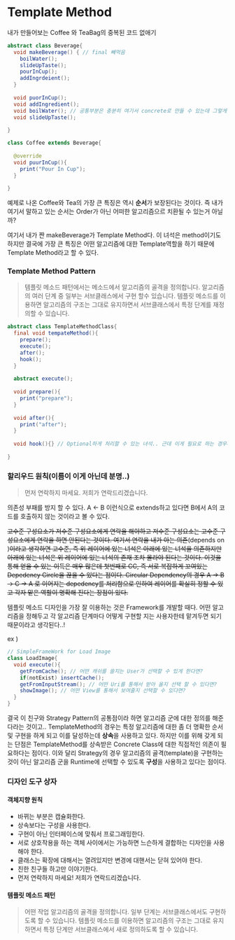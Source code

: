 # Template Method



내가 만들어보는 Coffee 와 TeaBag의 중복된 코드 없애기

```java
abstract class Beverage{
  void makeBeverage() { // final 빼먹음
    boilWater();
    slideUpTaste();
    pourInCup();
    addIngrdeient();
  }
  
  void puorInCup(); 
  void addIngredient();
  void boilWater(); // 공통부분은 충분히 여기서 concrete로 만들 수 있는데 그렇게 하지 않음. 
  void slideUpTaste();
  
}

class Coffee extends Beverage{
  
  @override
  void puurInCup(){
    print("Pour In Cup");
  }
  
}
```

예제로 나온 Coffee와 Tea의 가장 큰 특징은 역시 **순서**가 보장된다는 것이다. 즉 내가 여기서 말하고 있는 순서는 Order가 아닌 어떠한 알고리즘으르 치환될 수 있는거 아닐까?



여기서 내가 짠 makeBeverage가 Template Method다. 이 녀석은 method이기도 하지만 결국에 가장 큰 특징은 어떤 알고리즘에 대한 Template역할을 하기 때문에 Template Method라고 할 수 있다.



### Template Method Pattern

> 템플릿 메소드 패턴에서는 메소드에서 알고리즘의 골격을 정의합니다. 알고리즘의 여러 단계 중 일부는 서브클래스에서 구현 할수 있습니다. 템플릿 메소드를 이용하면 알고리즘의 구조는 그대로 유지하면서 서브클래스에서 특정 단계를 재정의할 수 있습니다.



```java 
abstract class TemplateMethodClass{
  final void tempateMethod(){
    prepare();
    execute();
    after();
    hook();
  }
  
  abstract execute();
  
  void prepare(){
    print("prepare");
  }
  
  void after(){
    print("after");
  }
  
  void hook(){} // Optional하게 처리할 수 있는 녀석.. 근데 이게 필요로 하는 경우라면 TemplateMethod를 쓰는게 맞을까 흠.. --> 필요에 따라 overriding해서 쓰게 만든다는 뜻.
  
}
```



### 할리우드 원칙(이름이 이게 아닌데 분명..)

> 먼저 연락하지 마세요. 저희가 연락드리겠습니다.

의존성 부패를 방지 할 수 있다.  A <- B 이런식으로 extends하고 있다면 B에서 A의 코드를 호출하지 않는 것이라고 볼 수 있다.

~~고수준 구성요소가 저수준 구성요소에게 연락을 해야하고 저수준 구성요소는 고수준 구성요소에게 연락을 하면 안된다는 것이다. 여기서 연락을 내가 아는 의존~~(depends on )~~이라고 생각하면 고수준, 즉 위 레이어에 있는 녀석은 아래에 있는 녀석을 의존하지만 아래에 있는 녀석은 위 레이어에 있는 녀석의 존재 조차 몰라야 된다는 것이다. 이것을 통해 얻을 수 있는 이득은 매우 많은데 첫번째로 CC, 즉 서로 복잡하게 꼬여있는 Depedency Circle을 끊을 수 있다는 점이다. Circular Dependency의 경우 A -> B -> C -> A 로 이어지는 depedency를 처리함으로 인하여 레이어를 확실히 정할 수 있고 각자 맡은 역할이 명확해 진다는 장점이 있다.~~

템플릿 메소드 디자인을 가장 잘 이용하는 것은 Framework를 개발할 때다. 어떤 알고리즘을 정해두고 각 알고리즘 단계마다 어떻게 구현할 지는 사용자한테 맡겨두면 되기 때문이라고 생각된다..! 

ex ) 

```java
// SimpleFrameWork for Load Image
class LoadImage{
  void execute(){
    getFromCache(); // 어떤 캐쉬를 쓸지는 User가 선택할 수 있게 한다면?
    if(notExist) insertCache();
    getFromInputStream(); // 어떤 Uri를 통해서 받아 올지 선택 할 수 있다면?
    showImage(); // 어떤 View를 통해서 보여줄지 선택할 수 있다면?
  }
}
```



결국 이 친구와 Strategy Pattern의 공통점이라 하면 알고리즘 군에 대한 정의를 해준다라는 것이고.. TemplateMethod의 경우는 특정 알고리즘에 대한 좀 더 명확한 순서 및 구현을 하게 되고 이를 달성하는데 **상속**을 사용하고 있다. 하지만 이를 위해 갖게 되는 단점은 TemplateMethod를 상속받은 Concrete Class에 대한 직접적인 의존이 필요하다는 점이다. 이와 달리 Strategy의 경우 알고리즘의 골격(template)을 구현하는 것이 아닌 알고리즘 군을 Runtime에 선택할 수 있도록 **구성**을 사용하고 있다는 점이다.



### 디자인 도구 상자

#### 객체지향 원칙

* 바뀌는 부분은 캡슐화한다.
* 상속보다는 구성을 사용한다.
* 구현이 아닌 인터페이스에 맞춰서 프로그래밍한다.
* 서로 상호작용을 하는 객체 사이에서는 가능하면 느슨하게 결합하는 디자인을 사용해야 한다.
* 클래스는 확장에 대해서는 열려있지만 변경에 대핸서는 닫혀 있어야 한다.
* 친한 친구들 하고만 이야기한다.
* 먼저 연락하지 마세요! 저희가 연락드리겠습니다.

#### 템플릿 메소드 패턴

> 어떤 작업 알고리즘의 골격을 정의합니다. 일부 단계는 서브클래스에서도 구현하도록 할 수 있습니다. 템플릿 메소드를 이용하면 알고리즘의 구조는 그대로 유지하면서 특정 단계만 서브클래스에서 새로 정의하도록 할 수 있습니다.

### 